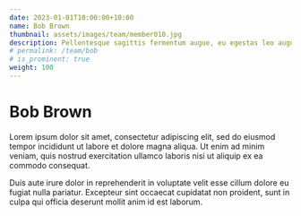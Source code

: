 ```yaml
---
date: 2023-01-01T10:00:00+10:00
name: Bob Brown
thumbnail: assets/images/team/member010.jpg
description: Pellentesque sagittis fermentum augue, eu egestas leo augue.
# permalink: /team/bob
# is_prominent: true
weight: 100
---
```


# Bob Brown

Lorem ipsum dolor sit amet, consectetur adipiscing elit, sed do eiusmod tempor incididunt ut labore et dolore magna aliqua. Ut enim ad minim veniam, quis nostrud exercitation ullamco laboris nisi ut aliquip ex ea commodo consequat.

Duis aute irure dolor in reprehenderit in voluptate velit esse cillum dolore eu fugiat nulla pariatur. Excepteur sint occaecat cupidatat non proident, sunt in culpa qui officia deserunt mollit anim id est laborum.
